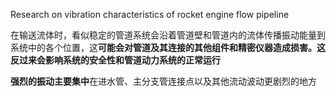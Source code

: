 Research on vibration characteristics of rocket engine flow pipeline

在输送流体时，看似稳定的管道系统会沿着管道壁和管道内的流体传播振动能量到系统中的各个位置，这**可能会对管道及其连接的其他组件和精密仪器造成损害。这反过来会影响系统的安全性和管道动力系统的正常运行**

**强烈的振动主要集中**在进水管、主分支管连接点以及其他流动波动更剧烈的地方

